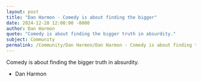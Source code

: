 ```yaml
---
layout: post
title: "Dan Harmon - Comedy is about finding the bigger"
date: 2024-12-28 12:00:00 -0000
author: Dan Harmon
quote: "Comedy is about finding the bigger truth in absurdity."
subject: Community
permalink: /Community/Dan Harmon/Dan Harmon - Comedy is about finding the bigger
---
```


Comedy is about finding the bigger truth in absurdity.

- Dan Harmon
